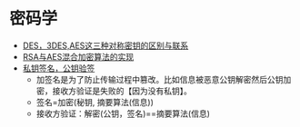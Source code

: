 # 密码学

* [DES，3DES,AES这三种对称密钥的区别与联系](https://www.cnblogs.com/ttss/p/4279757.html)
* [RSA与AES混合加密算法的实现](https://blog.csdn.net/jkxqj/article/details/25228707)
* [私钥签名，公钥验签](https://www.jianshu.com/p/3331467d139f)
  * 加签名是为了防止传输过程中篡改。比如信息被恶意公钥解密然后公钥加密，接收方验证是失败的【因为没有私钥】。
  * 签名=加密(秘钥, 摘要算法(信息))
  * 接收方验证：解密(公钥，签名)==摘要算法(信息)
